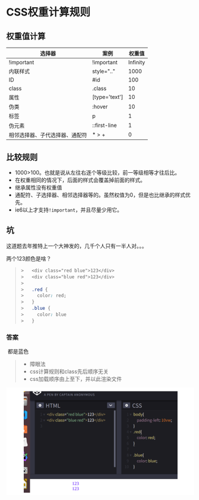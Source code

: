 # CSS权重计算规则

## 权重值计算

| 选择器                         | 案例          | 权重值   |
| ------------------------------ | ------------- | -------- |
| !important                     | !important    | Infinity |
| 内联样式                       | style=".."    | 1000     |
| ID                             | #id           | 100      |
| class                          | .class        | 10       |
| 属性                           | [type='text'] | 10       |
| 伪类                           | :hover        | 10       |
| 标签                           | p             | 1        |
| 伪元素                         | ::first-line  | 1        |
| 相邻选择器、子代选择器、通配符 | * > +         | 0        |

## 比较规则

-   1000>100。也就是说从左往右逐个等级比较，前一等级相等才往后比。
-   在权重相同的情况下，后面的样式会覆盖掉前面的样式。
-   继承属性没有权重值
-   通配符、子选择器、相邻选择器等的。虽然权值为0，但是也比继承的样式优先。
-   ie6以上才支持`!important`，并且尽量少用它。

## 坑

这道题去年推特上一个大神发的，几千个人只有一半人对。。。

两个123颜色是啥？

>   ```css
>   >   <div class="red blue">123</div>
>   >   <div class="blue red">123</div>
>   >
>   >   .red {
>   >     color: red;
>   >   }
>   >   .blue {
>   >     color: blue
>   >   }
>   ```

### 答案

​	都是蓝色

>   -   障眼法
>   -   css计算规则和class先后顺序无关
>   -   css加载顺序由上至下，并以此渲染文件

![1565583214823](images/1565583214823.png)